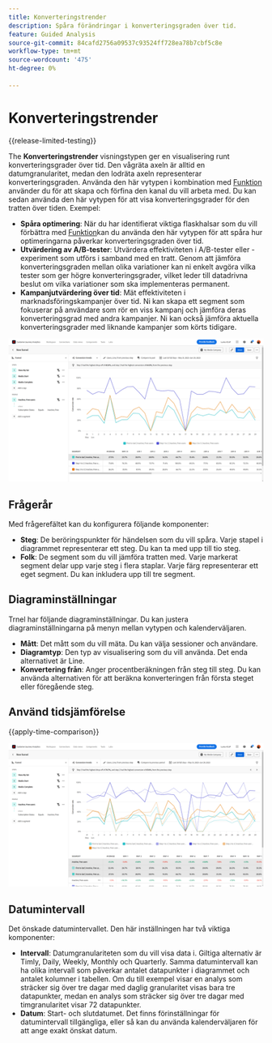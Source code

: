 ```yaml
---
title: Konverteringstrender
description: Spåra förändringar i konverteringsgraden över tid.
feature: Guided Analysis
source-git-commit: 84cafd2756a09537c93524ff728ea78b7cbf5c8e
workflow-type: tm+mt
source-wordcount: '475'
ht-degree: 0%

---
```


# Konverteringstrender

{{release-limited-testing}}

The **Konverteringstrender** visningstypen ger en visualisering runt konverteringsgrader över tid. Den vågräta axeln är alltid en datumgranularitet, medan den lodräta axeln representerar konverteringsgraden. Använda den här vytypen i kombination med [Funktion](friction.md) använder du för att skapa och förfina den kanal du vill arbeta med. Du kan sedan använda den här vytypen för att visa konverteringsgrader för den tratten över tiden. Exempel:

* **Spåra optimering**: När du har identifierat viktiga flaskhalsar som du vill förbättra med [Funktion](friction.md)kan du använda den här vytypen för att spåra hur optimeringarna påverkar konverteringsgraden över tid.
* **Utvärdering av A/B-tester**: Utvärdera effektiviteten i A/B-tester eller -experiment som utförs i samband med en tratt. Genom att jämföra konverteringsgraden mellan olika variationer kan ni enkelt avgöra vilka tester som ger högre konverteringsgrader, vilket leder till datadrivna beslut om vilka variationer som ska implementeras permanent.
* **Kampanjutvärdering över tid**: Mät effektiviteten i marknadsföringskampanjer över tid. Ni kan skapa ett segment som fokuserar på användare som rör en viss kampanj och jämföra deras konverteringsgrad med andra kampanjer. Ni kan också jämföra aktuella konverteringsgrader med liknande kampanjer som körts tidigare.

![Konverteringstrender](../assets/conversion-trends.png)

## Frågerår

Med frågerefältet kan du konfigurera följande komponenter:

* **Steg**: De beröringspunkter för händelsen som du vill spåra. Varje stapel i diagrammet representerar ett steg. Du kan ta med upp till tio steg.
* **Folk**: De segment som du vill jämföra tratten med. Varje markerat segment delar upp varje steg i flera staplar. Varje färg representerar ett eget segment. Du kan inkludera upp till tre segment.

## Diagraminställningar

Trnel har följande diagraminställningar. Du kan justera diagraminställningarna på menyn mellan vytypen och kalenderväljaren.

* **Mått**: Det mått som du vill mäta. Du kan välja sessioner och användare.
* **Diagramtyp**: Den typ av visualisering som du vill använda. Det enda alternativet är Line.
* **Konvertering från**: Anger procentberäkningen från steg till steg. Du kan använda alternativen för att beräkna konverteringen från första steget eller föregående steg.

## Använd tidsjämförelse

{{apply-time-comparison}}

![Tidskonverteringstrender - jämför](../assets/conversion-trends-compare.png)

## Datumintervall

Det önskade datumintervallet. Den här inställningen har två viktiga komponenter:

* **Intervall**: Datumgranulariteten som du vill visa data i. Giltiga alternativ är Timly, Daily, Weekly, Monthly och Quarterly. Samma datumintervall kan ha olika intervall som påverkar antalet datapunkter i diagrammet och antalet kolumner i tabellen. Om du till exempel visar en analys som sträcker sig över tre dagar med daglig granularitet visas bara tre datapunkter, medan en analys som sträcker sig över tre dagar med timgranularitet visar 72 datapunkter.
* **Datum**: Start- och slutdatumet. Det finns förinställningar för datumintervall tillgängliga, eller så kan du använda kalenderväljaren för att ange exakt önskat datum.
